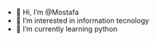 - 👋 Hi, I’m @Mostafa
- 👀 I’m interested in information tecnology
- 🌱 I’m currently learning python

<!---
adibifar/adibifar is a ✨ special ✨ repository because its `README.md` (this file) appears on your GitHub profile.
You can click the Preview link to take a look at your changes.
--->
